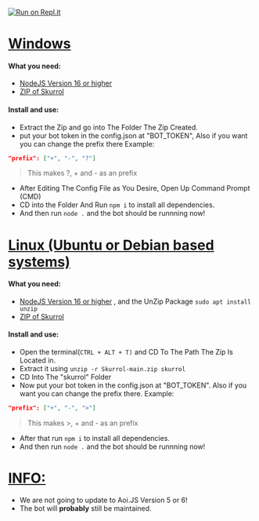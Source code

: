 [![Run on Repl.it](https://repl.it/badge/github/BeyYT/Beatshape-Rest-API)](https://repl.it/github/Verxcy-Group/Skurrol)

# <ins>Windows</ins>
#### What you need:
+ [NodeJS Version 16 or higher](https://nodejs.org/dist/v16.13.2/node-v16.13.2-x64.msi)
+ [ZIP of Skurrol](https://github.com/Verxcy-Development-Inc/Skurrol/archive/refs/heads/main.zip)
#### Install and use:
+ Extract the Zip and go into The Folder The Zip Created.
+ put your bot token in the config.json at "BOT_TOKEN", Also if you want you can change the prefix there
Example:
```json
"prefix": ["+", "-", "?"]
```
> This makes ?, + and - as an prefix
+ After Editing The Config File as You Desire, Open Up Command Prompt (CMD)
+ CD into the Folder And Run 
``npm i`` to install all dependencies.
+ And then run ``node .`` and the bot should be runnning now!

# <ins>Linux (Ubuntu or Debian based systems)</ins>
#### What you need:
+ [NodeJS Version 16 or higher](https://joshtronic.com/2021/05/09/how-to-install-nodejs-16-on-ubuntu-2004-lts/) , and the UnZip Package `sudo apt install unzip`
+ [ZIP of Skurrol](https://github.com/Verxcy-Development-Inc/Skurrol/archive/refs/heads/main.zip)
#### Install and use:
+ Open the terminal(`CTRL + ALT + T)` and CD To The Path The Zip Is Located in.
+ Extract it using ``unzip -r Skurrol-main.zip skurrol``
+ CD Into The "skurrol" Folder
+ Now put your bot token in the config.json at "BOT_TOKEN". Also if you want you can change the prefix there.
Example:
```json
"prefix": ["+", "-", ">"]
```
> This makes >, + and - as an prefix
+ After that run ``npm i`` to install all dependencies.
+ And then run ``node .`` and the bot should be runnning now!

# <ins>INFO:</ins>
+ We are not going to update to Aoi.JS Version 5 or 6!
+ The bot will **probably** still be maintained.
